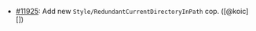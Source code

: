 * [#11925](https://github.com/rubocop/rubocop/issues/11925): Add new `Style/RedundantCurrentDirectoryInPath` cop. ([@koic][])
